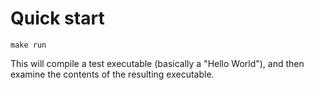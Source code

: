 # Quick start

```console
make run
```

This will compile a test executable (basically a "Hello World"), and then examine the contents of the resulting executable.
